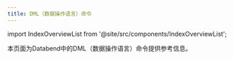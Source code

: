 ```yaml
---
title: DML（数据操作语言）命令
---
```

import IndexOverviewList from '@site/src/components/IndexOverviewList';

本页面为Databend中的DML（数据操作语言）命令提供参考信息。

<IndexOverviewList />